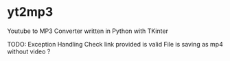 # yt2mp3
Youtube to MP3 Converter written in Python with TKinter

TODO:
    Exception Handling
    Check link provided is valid
    File is saving as mp4 without video ?